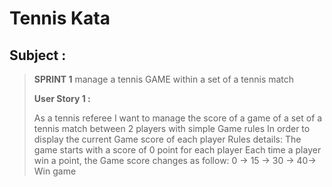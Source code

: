 # Tennis Kata

## Subject :

> **SPRINT 1** manage a tennis GAME within a set of a tennis match
> 
>  **User Story 1 :**
> 
> As a tennis referee
> I want to manage the score of a game of a set of a tennis match between 2 players with simple Game rules
> In order to display the current Game score of each player
>             Rules details:
> The game starts with a score of 0 point for each player
> Each time a player win a point, the Game score changes as follow:
> 0 -> 15 -> 30 -> 40-> Win game
